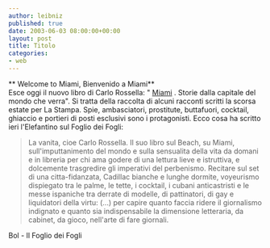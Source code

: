 ```yaml
---
author: leibniz
published: true
date: 2003-06-03 08:00:00+00:00
layout: post
title: Titolo
categories:
- web
---
```


 ** Welcome to Miami, Bienvenido a Miami**   
  Esce oggi il nuovo libro di Carlo   Rossella:   " [   Miami](http://www.ita-bol.com/bol/main.jsp?action=bolscheda&ean=978880451800) . Storie dalla capitale del mondo che verra". Si tratta della raccolta di alcuni racconti scritti la scorsa estate per La Stampa. Spie, ambasciatori, prostitute, buttafuori, cocktail, ghiaccio e portieri di posti esclusivi sono i protagonisti. Ecco cosa ha scritto ieri l'Elefantino sul Foglio dei Fogli:

>  
> 
> La vanita, cioe Carlo Rossella. Il suo libro sul Beach, su Miami, sull'imputtanimento del mondo e sulla sensualita della vita da domani e in libreria per chi ama godere di una lettura lieve e istruttiva, e dolcemente trasgredire gli imperativi del perbenismo. Recitare sul set di una citta-fidanzata, Cadillac bianche e lunghe dormite, voyeurismo dispiegato tra le palme, le tette, i cocktail, i cubani anticastristi e le messe ispaniche tra derrate di modelle, di pattinatori, di gay e liquidatori della virtu: (...) per capire quanto faccia ridere il giornalismo indignato e quanto sia indispensabile la dimensione letteraria, da cabinet, da gioco, nell'arte di fare giornali.

Bol - Il Foglio dei Fogli
